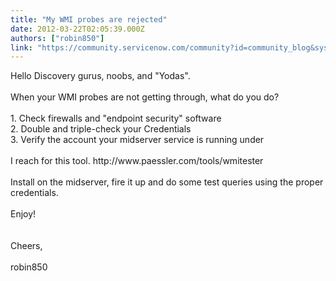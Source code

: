 ```yaml
---
title: "My WMI probes are rejected"
date: 2012-03-22T02:05:39.000Z
authors: ["robin850"]
link: "https://community.servicenow.com/community?id=community_blog&sys_id=aa5da629dbd0dbc01dcaf3231f9619d1"
---
```

<p>Hello Discovery gurus, noobs, and "Yodas".<br /><br />When your WMI probes are not getting through, what do you do?<br /><br />1. Check firewalls and "endpoint security" software<br />2. Double and triple-check your Credentials<br />3. Verify the account your midserver service is running under<br /><br />I reach for this tool. http://www.paessler.com/tools/wmitester<br /><br />Install on the midserver, fire it up and do some test queries using the proper credentials.<br /><br />Enjoy!<br /><br /><br />Cheers,<br /><br />robin850</p>